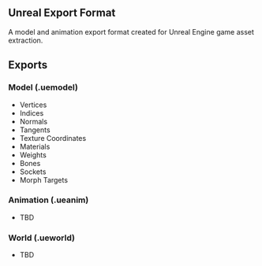 Unreal Export Format
------------------------------------------

A model and animation export format created for Unreal Engine game asset extraction.

## Exports
### Model (.uemodel)
- Vertices
- Indices
- Normals
- Tangents
- Texture Coordinates
- Materials
- Weights
- Bones
- Sockets
- Morph Targets

### Animation (.ueanim)
- TBD

### World (.ueworld)
- TBD
